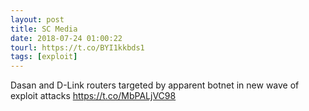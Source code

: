 ```yaml
---
layout: post
title: SC Media
date: 2018-07-24 01:00:22
tourl: https://t.co/BYI1kkbds1
tags: [exploit]
---
```

Dasan and D-Link routers targeted by apparent botnet in new wave of exploit attacks https://t.co/MbPALjVC98